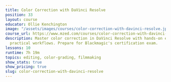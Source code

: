 ```yaml
---
title: Color Correction with DaVinci Resolve
position: 33
layout: course
educator: Ollie Kenchington
image: "/assets/images/courses/color-correction-with-davinci-resolve.jpg"
course_url: https://www.mzed.com/courses/color-correction-with-davinci-resolve
description: Master color correction in DaVinci Resolve with hands-on exercises and
  practical workflows. Prepare for Blackmagic's certification exam.
lessons: 10
runtime: 7h 19m
topics: editing, color-grading, filmmaking
show_stats: true
show_pricing: true
slug: color-correction-with-davinci-resolve
---
```


